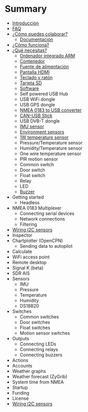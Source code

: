 # Summary

* [Introducción](README.md)
* [FAQ](faq.md)
* [¿Cómo puedes colaborar?](how_to_collaborate.md)
  * [Documentación](documentation.md)
* [¿Cómo funciona?](how_does_it_work.md)
* [¿Qué necesitas?](what_do_you_need.md)
  * [Ordenador integrado ARM](arm_computer.md)
  * [Contenedor](box.md)
  * [Fuente de alimentación](power_supply.md)
  * [Pantalla HDMI](monitor.md)
  * [Teclado y ratón](keyboard.md)
  * [Tarjeta SD](sd_card.md)
  * [Software](software.md)
  * Self powered USB Hub
  * USB WiFi dongle
  * USB GPS dongle
  * [NMEA 0183 to USB converter](nmea-0183-to-usb-converter.md)
  * [CAN-USB Stick](can-usb-stick.md)
  * USB DVB-T dongle
  * [IMU sensor](imu-sensor.md)
  * [Environment sensors](environment-sensors.md)
  * [1W temperature sensor](1w-temperature-sensor.md)
  * Pressure/Temperature sensor
  * Humidity/Temperature sensor
  * One wire temperature sensor
  * PIR motion sensor
  * Common switch
  * Door switch
  * Float switch
  * Relay
  * LED
  * [Buzzer](buzzer.md)
* Getting started
  * Headless
* NMEA 0183 Multiplexer
  * Connecting serial devices
  * Network connections
  * Filtering
* [Wiring I2C sensors](wiring-i2c-sensors.md)
* Inspector
* Chartplotter \(OpenCPN\)
  * Sending data to autopilot
* Calculate
* WiFi access point
* Remote desktop
* Signal K \(beta\)
* SDR AIS
* Sensors
  * IMU
  * Pressure
  * Temperature
  * Humidity
  * DS18B20
* Switches
  * Common switches
  * Door switches
  * Float switches
  * Motion sensor switches
* Outputs
  * Connecting LEDs
  * Connecting relays
  * Connecting buzzers
* Actions
* Accounts
* Weather graphs
* Weather forecast \(ZyGrib\)
* System time from NMEA
* Startup
* Funding
* License
* [Wiring I2C sensors](wiring-i2c-sensors.md)

